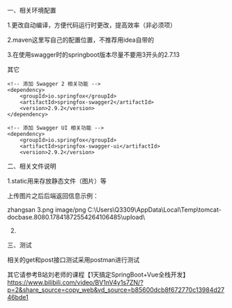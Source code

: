 一、相关环境配置

1.更改自动编译，方便代码运行时更改，提高效率（非必须项）

2.maven这里写自己的配置位置，不推荐用idea自带的


3.在使用swagger时的springboot版本尽量不要用3开头的<version>2.7.13</version>

其它

```
<!-- 添加 Swagger 2 相关功能 -->
<dependency>
    <groupId>io.springfox</groupId>
    <artifactId>springfox-swagger2</artifactId>
    <version>2.9.2</version>
</dependency>

<!-- 添加 Swagger UI 相关功能 -->
<dependency>
    <groupId>io.springfox</groupId>
    <artifactId>springfox-swagger-ui</artifactId>
    <version>2.9.2</version>
```

二、相关文件说明

1.static用来存放静态文件（图片）等

上传图片之后后端返回信息示例：

zhangsan
3.png
image/png
C:\Users\Q3309\AppData\Local\Temp\tomcat-docbase.8080.17841872554264106485\upload\

2.

三、测试

相关的get和post接口测试采用postman进行测试



其它请参考B站刘老师的课程【1天搞定SpringBoot+Vue全栈开发】 https://www.bilibili.com/video/BV1nV4y1s7ZN/?p=2&share_source=copy_web&vd_source=b85600dcb8f672770c13984d2746bde1

